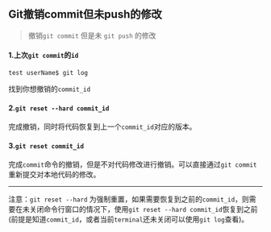## Git撤销commit但未push的修改

> 撤销`git commit` 但是未 `git push` 的修改

#### 1.上次`git commit`的`id`
```
test userName$ git log
```

  找到你想撤销的`commit_id`
  
#### 2.`git reset --hard commit_id`
   完成撤销，同时将代码恢复到上一个`commit_id`对应的版本。
   
#### 3.`git reset commit_id`
   完成`commit`命令的撤销，但是不对代码修改进行撤销。可以直接通过`git commit`重新提交对本地代码的修改。
	
---------------
注意：`git reset --hard` 为强制重置，如果需要恢复到之前的`commit_id`，则需要在未关闭命令行窗口的情况下，使用`git reset --hard commit_id`恢复到之前(前提是知道`commit_id`，或者当前`terminal`还未关闭可以使用`git log`查看)。